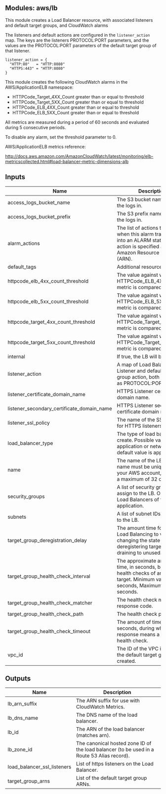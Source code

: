 ## Modules: aws/lb

This module creates a Load Balancer resource, with associated
listeners and default target groups, and CloudWatch alarms

The listeners and default actions are configured in the `listener_action`
map. The keys are the listeners PROTOCOL:PORT parameters, and the values
are the PROTOCOL:PORT parameters of the default target group of that listener.

```
listener_action = {
  "HTTP:80"   = "HTTP:8080"
  "HTTPS:443" = "HTTP:8080"
}
```

This module creates the following CloudWatch alarms in the
AWS/ApplicationELB namespace:

  - HTTPCode_Target_4XX_Count greater than or equal to threshold
  - HTTPCode_Target_5XX_Count greater than or equal to threshold
  - HTTPCode_ELB_4XX_Count greater than or equal to threshold
  - HTTPCode_ELB_5XX_Count greater than or equal to threshold

All metrics are measured during a period of 60 seconds and evaluated
during 5 consecutive periods.

To disable any alarm, set the threshold parameter to 0.

AWS/ApplicationELB metrics reference:

http://docs.aws.amazon.com/AmazonCloudWatch/latest/monitoring/elb-metricscollected.html#load-balancer-metric-dimensions-alb


## Inputs

| Name | Description | Type | Default | Required |
|------|-------------|:----:|:-----:|:-----:|
| access_logs_bucket_name | The S3 bucket name to store the logs in. | string | - | yes |
| access_logs_bucket_prefix | The S3 prefix name to store the logs in. | string | `` | no |
| alarm_actions | The list of actions to execute when this alarm transitions into an ALARM state. Each action is specified as an Amazon Resource Number (ARN). | list | `<list>` | no |
| default_tags | Additional resource tags | map | `<map>` | no |
| httpcode_elb_4xx_count_threshold | The value against which the HTTPCode_ELB_4XX_Count metric is compared. | string | `0` | no |
| httpcode_elb_5xx_count_threshold | The value against which the HTTPCode_ELB_5XX_Count metric is compared. | string | `80` | no |
| httpcode_target_4xx_count_threshold | The value against which the HTTPCode_Target_4XX_Count metric is compared. | string | `0` | no |
| httpcode_target_5xx_count_threshold | The value against which the HTTPCode_Target_5XX_Count metric is compared. | string | `80` | no |
| internal | If true, the LB will be internal. | string | `true` | no |
| listener_action | A map of Load Balancer Listener and default target group action, both specified as PROTOCOL:PORT. | map | - | yes |
| listener_certificate_domain_name | HTTPS Listener certificate domain name. | string | `` | no |
| listener_secondary_certificate_domain_name | HTTPS Listener secondary certificate domain name. | string | `` | no |
| listener_ssl_policy | The name of the SSL Policy for HTTPS listeners. | string | `ELBSecurityPolicy-2016-08` | no |
| load_balancer_type | The type of load balancer to create. Possible values are application or network. The default value is application. | string | `application` | no |
| name | The name of the LB. This name must be unique within your AWS account, can have a maximum of 32 characters. | string | - | yes |
| security_groups | A list of security group IDs to assign to the LB. Only valid for Load Balancers of type application. | list | `<list>` | no |
| subnets | A list of subnet IDs to attach to the LB. | list | - | yes |
| target_group_deregistration_delay | The amount time for Elastic Load Balancing to wait before changing the state of a deregistering target from draining to unused. | string | `300` | no |
| target_group_health_check_interval | The approximate amount of time, in seconds, between health checks of an individual target. Minimum value 5 seconds, Maximum value 300 seconds. | string | `30` | no |
| target_group_health_check_matcher | The health check match response code. | string | `200` | no |
| target_group_health_check_path | The health check path. | string | `/_healthcheck` | no |
| target_group_health_check_timeout | The amount of time, in seconds, during which no response means a failed health check. | string | `5` | no |
| vpc_id | The ID of the VPC in which the default target groups are created. | string | - | yes |

## Outputs

| Name | Description |
|------|-------------|
| lb_arn_suffix | The ARN suffix for use with CloudWatch Metrics. |
| lb_dns_name | The DNS name of the load balancer. |
| lb_id | The ARN of the load balancer (matches arn). |
| lb_zone_id | The canonical hosted zone ID of the load balancer (to be used in a Route 53 Alias record). |
| load_balancer_ssl_listeners | List of https listeners on the Load Balancer. |
| target_group_arns | List of the default target group ARNs. |

